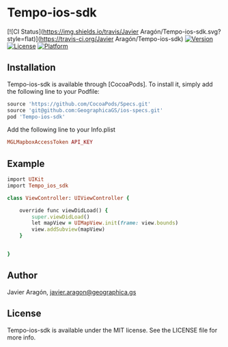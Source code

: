 # Tempo-ios-sdk

[![CI Status](https://img.shields.io/travis/Javier Aragón/Tempo-ios-sdk.svg?style=flat)](https://travis-ci.org/Javier Aragón/Tempo-ios-sdk)
[![Version](https://img.shields.io/cocoapods/v/Tempo-ios-sdk.svg?style=flat)](https://cocoapods.org/pods/Tempo-ios-sdk)
[![License](https://img.shields.io/cocoapods/l/Tempo-ios-sdk.svg?style=flat)](https://cocoapods.org/pods/Tempo-ios-sdk)
[![Platform](https://img.shields.io/cocoapods/p/Tempo-ios-sdk.svg?style=flat)](https://cocoapods.org/pods/Tempo-ios-sdk)

## Installation

Tempo-ios-sdk is available through [CocoaPods]. To install
it, simply add the following line to your Podfile:

```ruby
source 'https://github.com/CocoaPods/Specs.git'
source 'git@github.com:GeographicaGS/ios-specs.git'
pod 'Tempo-ios-sdk'
```
Add the following line to your Info.plist

```ruby
MGLMapboxAccessToken API_KEY
```

## Example

```ruby
import UIKit
import Tempo_ios_sdk

class ViewController: UIViewController {

    override func viewDidLoad() {
        super.viewDidLoad()
        let mapView = UIMapView.init(frame: view.bounds)
        view.addSubview(mapView)
    }


}
```

## Author

Javier Aragón, javier.aragon@geographica.gs

## License

Tempo-ios-sdk is available under the MIT license. See the LICENSE file for more info.
